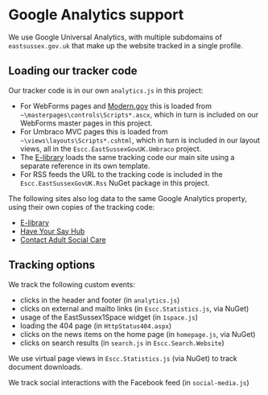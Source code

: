 # Google Analytics support

We use Google Universal Analytics, with multiple subdomains of `eastsussex.gov.uk` that make up the website tracked in a single profile. 

## Loading our tracker code

Our tracker code is in our own `analytics.js` in this project:

- For WebForms pages and [Modern.gov](https://democracy.eastsussex.gov.uk) this is loaded from `~\masterpages\controls\Scripts*.ascx`, which in turn is included on our WebForms master pages in this project.
- For Umbraco MVC pages this is loaded from `~\views\layouts\Scripts*.cshtml`, which in turn is included in our layout views, all in the `Escc.EastSussexGovUK.Umbraco` project.
- The [E-library](https://e-library.eastsussex.gov.uk) loads the same tracking code our main site using a separate reference in its own template. 
- For RSS feeds the URL to the tracking code is included in the `Escc.EastSussexGovUK.Rss` NuGet package in this project.

The following sites also log data to the same Google Analytics property, using their own copies of the tracking code:

- [E-library](https://e-library.eastsussex.gov.uk)
- [Have Your Say Hub](https://consultation.eastsussex.gov.uk/) 
- [Contact Adult Social Care](https://adultsocialcare.eastsussex.gov.uk/)

## Tracking options

We track the following custom events:

- clicks in the header and footer (in `analytics.js`)
- clicks on external and mailto links (in `Escc.Statistics.js`, via NuGet)
- usage of the EastSussex1Space widget (in `1space.js`) 
- loading the 404 page (in `HttpStatus404.aspx`)
- clicks on the news items on the home page (in `homepage.js`, via NuGet)
- clicks on search results (in `search.js` in `Escc.Search.Website`)

We use virtual page views in `Escc.Statistics.js` (via NuGet) to track document downloads.

We track social interactions with the Facebook feed (in `social-media.js`)
